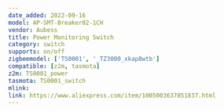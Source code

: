 ```yaml
---
date_added: 2022-09-16
model: AP-SMT-Breaker02-1CH
vendor: Aubess
title: Power Monitoring Switch
category: switch
supports: on/off
zigbeemodel: ['TS0001', '_TZ3000_xkap8wtb']
compatible: [z2m, tasmota]
z2m: TS0001_power
tasmota: TS0001_switch
mlink: 
link: https://www.aliexpress.com/item/1005003637851837.html
---
```

